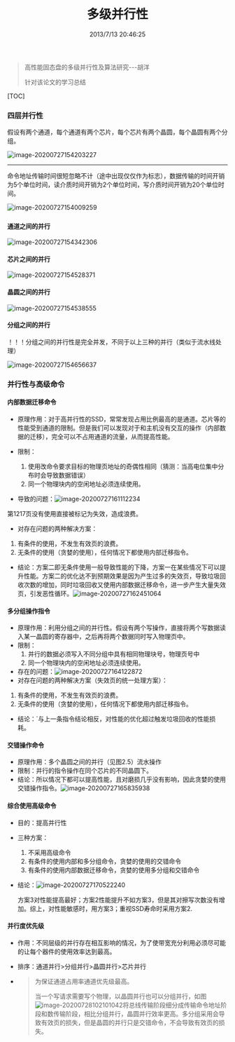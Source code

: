 ﻿---
title: 多级并行性
date: 2013/7/13 20:46:25
---
> 高性能固态盘的多级并行性及算法研究---胡洋
>
> 针对该论文的学习总结



[TOC]



### 四层并行性



假设有两个通道，每个通道有两个芯片，每个芯片有两个晶圆，每个晶圆有两个分组。

![image-20200727154203227](.\typora-user-images\image-20200727154203227.png)

------

命令地址传输时间很短忽略不计（途中出现仅仅作为标志），数据传输的时间开销为5个单位时间，读介质时间开销为2个单位时间，写介质时间开销为20个单位时间。

![image-20200727154009259](.\typora-user-images\image-20200727154009259.png)

##### 

#### 通道之间的并行

![image-20200727154342306](.\typora-user-images\image-20200727154342306.png)



#### 芯片之间的并行

![image-20200727154528371](.\typora-user-images\image-20200727154528371.png)

#### 晶圆之间的并行

![image-20200727154538555](.\typora-user-images\image-20200727154538555.png)

#### 分组之间的并行

！！！分组之间的并行性是完全并发，不同于以上三种的并行（类似于流水线处理）

![image-20200727154656637](.\typora-user-images\image-20200727154656637.png)



### 并行性与高级命令

#### 内部数据迁移命令

- 原理作用：对于高并行性的SSD，常常发现占用比例最高的是通道。芯片等的性能受到通道的限制。但是我们可以发现对于和主机没有交互的操作（内部数据的迁移），完全可以不占用通道的流量，从而提高性能。

- 限制：

  1. 使用改命令要求目标的物理页地址的奇偶性相同（猜测：当高电位集中分布时会导致数据错误）
  2. 同一个物理块内的空闲地址必须连续使用。

-  导致的问题：![image-20200727161112234](.\typora-user-images\image-20200727161112234.png)

  第1217页没有使用直接被标记为失效，造成浪费。

-  对存在问题的两种解决方案：

  1. 有条件的使用，不发生有效页的浪费。
  2. 无条件的使用（贪婪的使用），任何情况下都使用内部迁移指令。

-  结论：方案二即无条件使用一般导致性能的下降，方案一在某些情况下可以提升性能。方案二的优化达不到预期效果是因为产生过多的失效页，导致垃圾回收次数的增加，同时垃圾回收又使用内部数据迁移命令，进一步产生大量失效页，引发恶性循环。![image-20200727162451064](.\typora-user-images\image-20200727162451064.png)

#### 多分组操作指令

-  原理作用：利用分组之间的并行性。假设有两个写操作，直接将两个写数据读入某一晶圆的寄存器中，之后再将两个数据同时写入物理页中。
- 限制：
  1. 并行的数据必须写入不同分组中具有相同物理块号，物理页号中
  2. 同一个物理块内的空闲地址必须连续使用。
-  存在的问题：![image-20200727164122872](.\typora-user-images\image-20200727164122872.png)
-  对存在问题的两种解决方案（失效页的统一处理方案）：
  1. 有条件的使用，不发生有效页的浪费。
  2. 无条件的使用（贪婪的使用），任何情况下都使用内部迁移指令。
-  结论：`与上一条指令结论相反，对性能的优化超过触发垃圾回收的性能损耗。

#### 交错操作命令

- 原理作用：多个晶圆之间的并行（见图2.5）流水操作
- 限制：并行的指令操作在同个芯片的不同晶圆下。
- 结论：所以情况下都可以提高性能，且对磨损几乎没有影响，因此贪婪的使用交错操作指令。![image-20200727165835938](.\typora-user-images\image-20200727165835938.png)

#### 综合使用高级命令

- 目的：提高并行性

- 三种方案：

  1. 不采用高级命令
  2. 有条件的使用内部和多分组命令，贪婪的使用的交错命令
  3. 有条件的使用内部数据迁移命令，贪婪的使用多分组和交错命令

- 结论：![image-20200727170522240](.\typora-user-images\image-20200727170522240.png)

  方案3对性能提高最好；方案2性能提升不如方案3，但是其对擦写次数没有增加。综上，对性能敏感时，用方案3；重视SSD寿命时采用方案2.

#### 并行度优先级

- 作用：不同层级的并行存在相互影响的情况，为了使带宽充分利用必须尽可能的让每个器件的使用效率达到最高。

- 排序：通道并行>分组并行>晶圆并行>芯片并行

- > 为保证通道占用率通道优先级最高。
  >
  > 当一个写请求需要写个物理，以晶圆并行也可以分组并行，如图![image-20200728102101042](.\typora-user-images\image-20200728102101042.png)将总线传输阶段细分成传输命令地址阶段和数传输阶段，相比分组并行，晶圆并行效率更高。多分组采用会导致有效页的损失，但是晶圆的并行只是交错命令，不会导致有效页的损失。

